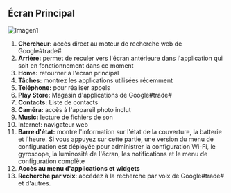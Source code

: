 ## Écran Principal

![Imagen1](http://static.energysistem.com/images/manuals/39789/542134a2e344d.jpg)
1.	**Chercheur:** accès direct au moteur de recherche web de Google#trade#
2.	**Arrière:** permet de reculer vers l'écran antérieure dans l'application qui soit en fonctionnement dans ce moment
3.	**Home:** retourner à l'écran principal
4.	**Tâches:** montrez les applications utilisées récemment
5.	**Teléphone:** pour réaliser appels
6.	**Play Store:** Magasin d'applications de Google#trade#
7.	**Contacts:** Liste de contacts
8.	**Caméra:** accès à l'appareil photo inclut
9.	**Music:** lecture de fichiers de son
10.	Internet: navigateur web
11.	**Barre d'état:** montre l'information sur l'état de la couverture, la batterie et l'heure. Si vous appuyez sur cette partie, une version du menu de configuration est déployée pour administrer la configuration Wi-Fi, le gyroscope, la luminosité de l'écran, les notifications et le menu de configuration complète
12.	**Accès au menu d'applications et widgets**
13.	**Recherche par voix**: accédez à la recherche par voix de Google#trade# et d'autres.
